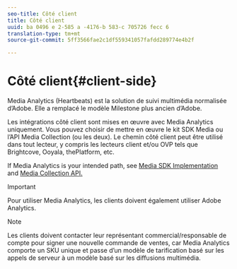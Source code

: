 ```yaml
---
seo-title: Côté client
title: Côté client
uuid: ba 0496 e 2-585 a -4176-b 583-c 705726 fecc 6
translation-type: tm+mt
source-git-commit: 5ff3566fae2c1df559341057fafdd289774e4b2f

---
```



# Côté client{#client-side}

Media Analytics (Heartbeats) est la solution de suivi multimédia normalisée d’Adobe. Elle a remplacé le modèle Milestone plus ancien d’Adobe.

Les intégrations côté client sont mises en œuvre avec Media Analytics uniquement. Vous pouvez choisir de mettre en œuvre le kit SDK Media ou l’API Media Collection (ou les deux). Le chemin côté client peut être utilisé dans tout lecteur, y compris les lecteurs client et/ou OVP tels que Brightcove, Ooyala, thePlatform, etc.

If Media Analytics is your intended path, see [Media SDK Implementation](../../sdk-implement/setup/setup-overview.md) and [Media Collection API.](../../media-collection-api/mc-api-overview.md)

>[!IMPORTANT]
>
>Pour utiliser Media Analytics, les clients doivent également utiliser Adobe Analytics.

>[!NOTE]
>
>Les clients doivent contacter leur représentant commercial/responsable de compte pour signer une nouvelle commande de ventes, car Media Analytics comporte un SKU unique et passe d’un modèle de tarification basé sur les appels de serveur à un modèle basé sur les diffusions multimédia.

